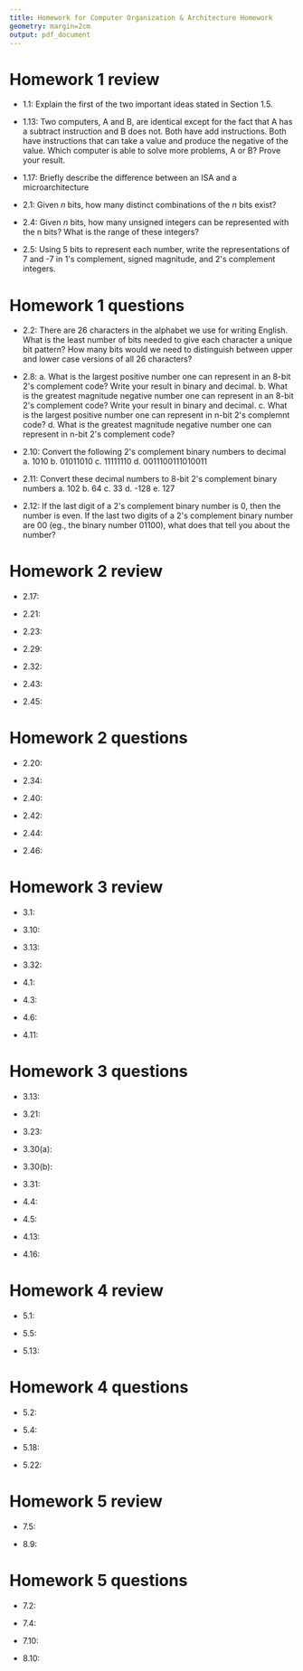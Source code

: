 ```yaml
---
title: Homework for Computer Organization & Architecture Homework
geometry: margin=2cm
output: pdf_document
---
```


# Homework 1 review

- 1.1: Explain the first of the two important ideas stated in Section 1.5.

- 1.13: Two computers, A and B, are identical except for the fact that A has a subtract instruction and B does not.
Both have add instructions. Both have instructions that can take a value and produce the negative of the value.
Which computer is able to solve more problems, A or B? Prove your result.

- 1.17: Briefly describe the difference between an ISA and a microarchitecture

- 2.1: Given *n* bits, how many distinct combinations of the *n* bits exist?

- 2.4: Given *n* bits, how many unsigned integers can be represented with the n bits?
What is the range of these integers?

- 2.5: Using 5 bits to represent each number, write the representations of 7 and -7 in 1's complement, signed magnitude, and 2's complement integers.

# Homework 1 questions
- 2.2: There are 26 characters in the alphabet we use for writing English. 
What is the least number of bits needed to give each character a unique bit pattern?
How many bits would we need to distinguish between upper and lower case versions of all 26 characters?

- 2.8: 
    a. What is the largest positive number one can represent in an 8-bit 2's complement code? Write your result in binary and decimal.
    b. What is the greatest magnitude negative number one can represent in an 8-bit 2's complement code? Write your result in binary and decimal.
    c. What is the largest positive number one can represent in n-bit 2's complemnt code?
    d. What is the greatest magnitude negative number one can represent in n-bit 2's complement code?

- 2.10: Convert the following 2's complement binary numbers to decimal
    a. 1010
    b. 01011010
    c. 11111110
    d. 0011100111010011

- 2.11: Convert these decimal numbers to 8-bit 2's complement binary numbers
    a. 102
    b. 64
    c. 33
    d. -128
    e. 127

- 2.12: If the last digit of a 2's complement binary number is 0, then the number is even. 
If the last two digits of a 2's complement binary number are 00 (eg., the binary number 01100), what does that tell you about the number?


# Homework 2 review

- 2.17:

- 2.21:

- 2.23:

- 2.29:

- 2.32:

- 2.43:

- 2.45:

# Homework 2 questions

- 2.20:

- 2.34:

- 2.40:

- 2.42:

- 2.44:

- 2.46:

# Homework 3 review

- 3.1:

- 3.10:

- 3.13:

- 3.32:

- 4.1:

- 4.3:

- 4.6:

- 4.11:

# Homework 3 questions

- 3.13:

- 3.21:

- 3.23:

- 3.30(a):

- 3.30(b):

- 3.31:

- 4.4:

- 4.5:

- 4.13:

- 4.16:

# Homework 4 review

- 5.1:

- 5.5:

- 5.13:

# Homework 4 questions

- 5.2:

- 5.4:

- 5.18:

- 5.22:

# Homework 5 review

- 7.5:

- 8.9:

# Homework 5 questions

- 7.2:

- 7.4:

- 7.10:

- 8.10:



